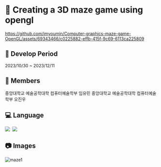 #  :snail: Creating a 3D maze game using opengl
https://github.com/imyoumin/Computer-graphics-maze-game-OpenGL/assets/69343466/c0225882-effb-415f-9c69-6113ca225809

##  :calendar: Develop Period
2023/10/30 ~ 2023/12/11

## :runner: Members
중앙대학교 예술공학대학 컴퓨터예술학부 임유민 
중앙대학교 예술공학대학 컴퓨터예술학부 오진우

## :computer: Language
<img src="https://img.shields.io/badge/OpenGL-5586A4.svg?style=for-the-badge&logo=opengl&logoColor=black" />&nbsp;
<img src="https://img.shields.io/badge/C++-00599C?style=for-the-badge&logo=cplusplus&logoColor=white" />


## :camera: Images
![maze1](https://github.com/imyoumin/Computer-graphics-maze-game-OpenGL/assets/69343466/855a59ed-7cee-4963-b617-2d95eb2f80f2)
